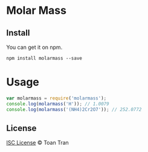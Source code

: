 # Molar Mass

## Install

You can get it on npm.

```
npm install molarmass --save
```

# Usage

```js
var molarmass = require('molarmass');
console.log(molarmass('H')); // 1.0079
console.log(molarmass('(NH4)2Cr2O7')); // 252.0772
```

## License

[ISC License](http://www.isc.org/downloads/software-support-policy/isc-license/) © Toan Tran
